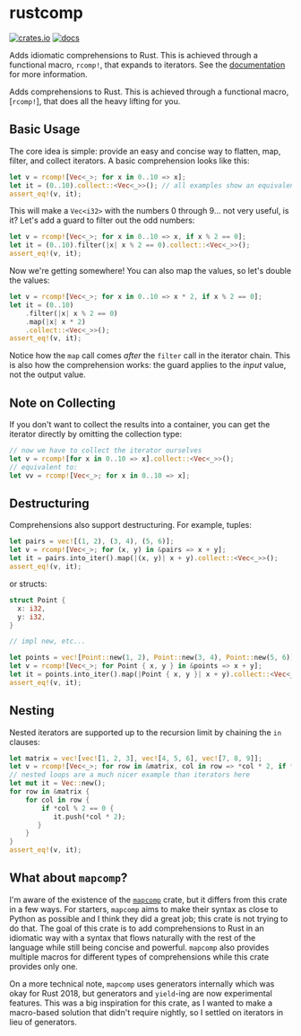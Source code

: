 # rustcomp

[![crates.io](https://img.shields.io/crates/v/rustcomp)](https://crates.io/crates/rustcomp)
[![docs](https://docs.rs/rustcomp/badge.svg)](https://docs.rs/rustcomp)

Adds idiomatic comprehensions to Rust. This is achieved through a functional macro, `rcomp!`, that expands to iterators. See the [documentation](https://docs.rs/rustcomp) for more information.

Adds comprehensions to Rust. This is achieved through a functional macro, [`rcomp!`], that does all the heavy lifting for you.

## Basic Usage

The core idea is simple: provide an easy and concise way to flatten, map, filter, and collect iterators. A basic comprehension looks like this:

```rust
let v = rcomp![Vec<_>; for x in 0..10 => x];
let it = (0..10).collect::<Vec<_>>(); // all examples show an equivalent iterator
assert_eq!(v, it);
```

This will make a `Vec<i32>` with the numbers 0 through 9... not very useful, is it? Let's add a guard to filter out the odd numbers:

```rust
let v = rcomp![Vec<_>; for x in 0..10 => x, if x % 2 == 0];
let it = (0..10).filter(|x| x % 2 == 0).collect::<Vec<_>>();
assert_eq!(v, it);
```

Now we're getting somewhere! You can also map the values, so let's double the values:

```rust
let v = rcomp![Vec<_>; for x in 0..10 => x * 2, if x % 2 == 0];
let it = (0..10)
    .filter(|x| x % 2 == 0)
    .map(|x| x * 2)
    .collect::<Vec<_>>();
assert_eq!(v, it);
```

Notice how the `map` call comes _after_ the `filter` call in the iterator chain. This is also how the comprehension works: the guard applies to the _input_ value, not the output value.

## Note on Collecting

If you don't want to collect the results into a container, you can get the iterator directly by omitting the collection type:

```rust
// now we have to collect the iterator ourselves
let v = rcomp![for x in 0..10 => x].collect::<Vec<_>>();
// equivalent to:
let vv = rcomp![Vec<_>; for x in 0..10 => x];
```

## Destructuring

Comprehensions also support destructuring. For example, tuples:

```rust
let pairs = vec![(1, 2), (3, 4), (5, 6)];
let v = rcomp![Vec<_>; for (x, y) in &pairs => x + y];
let it = pairs.into_iter().map(|(x, y)| x + y).collect::<Vec<_>>();
assert_eq!(v, it);
```

or structs:

```rust
struct Point {
  x: i32,
  y: i32,
}

// impl new, etc...

let points = vec![Point::new(1, 2), Point::new(3, 4), Point::new(5, 6)];
let v = rcomp![Vec<_>; for Point { x, y } in &points => x + y];
let it = points.into_iter().map(|Point { x, y }| x + y).collect::<Vec<_>>();
assert_eq!(v, it);
```

## Nesting

Nested iterators are supported up to the recursion limit by chaining the `in` clauses:

```rust
let matrix = vec![vec![1, 2, 3], vec![4, 5, 6], vec![7, 8, 9]];
let v = rcomp![Vec<_>; for row in &matrix, col in row => *col * 2, if *col % 2 == 0];
// nested loops are a much nicer example than iterators here
let mut it = Vec::new();
for row in &matrix {
    for col in row {
        if *col % 2 == 0 {
           it.push(*col * 2);
       }
    }
}
assert_eq!(v, it);
```

## What about `mapcomp`?

I'm aware of the existence of the [`mapcomp`](https://docs.rs/mapcomp/latest/mapcomp/index.html) crate, but it differs from this crate in a few ways. For starters, `mapcomp` aims to make their syntax as close to Python as possible and I think they did a great job; this crate is not trying to do that. The goal of this crate is to add comprehensions to Rust in an idiomatic way with a syntax that flows naturally with the rest of the language while still being concise and powerful. `mapcomp` also provides multiple macros for different types of comprehensions while this crate provides only one.

On a more technical note, `mapcomp` uses generators internally which was okay for Rust 2018, but generators and `yield`-ing are now experimental features. This was a big inspiration for this crate, as I wanted to make a macro-based solution that didn't require nightly, so I settled on iterators in lieu of generators.
